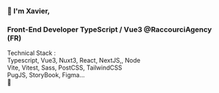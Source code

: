 ### 👋 I'm Xavier, 
### Front-End Developer TypeScript / Vue3 @RaccourciAgency (FR)

Technical Stack : <br>
Typescript, Vue3, Nuxt3, React, NextJS,, Node <br>
Vite, Vitest, Sass, PostCSS, TailwindCSS <br>
PugJS, StoryBook, Figma... <br>
💫
